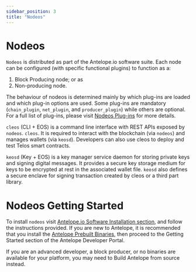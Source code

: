 ```yaml
---
sidebar_position: 3
title: "Nodeos"
---
```


# Nodeos

`Nodeos` is distributed as part of the Antelope.io software suite. Each node can be configured (with specific functional plugins) to function as a:
1. Block Producing node; or as 
2. Non-producing node.

The behaviour of nodeos is determined mainly by which plug-ins are loaded and which plug-in options are used. Some plug-ins are mandatory (`chain_plugin`, `net_plugin`, and `producer_plugin`) while others are optional. For a full list of plug-ins, please visit [Nodeos Plug-ins](https://developers.eos.io/manuals/eos/latest/nodeos/plugins/index) for more details.

`cleos` (CLI + EOS) is a command line interface with REST APIs exposed by `nodeos`. `cleos`. It is required to interact with the blockchain (via `nodeos`) and manages wallets (via `keosd`). Developers can also use cleos to deploy and test Telos smart contracts.

`keosd` (Key + EOS)  is a key manager service daemon for storing private keys and signing digital messages. It provides a secure key storage medium for keys to be encrypted at rest in the associated wallet file. `keosd` also defines a secure enclave for signing transaction created by cleos or a third part library.

# Nodeos Getting Started

To install `nodeos` visit [Antelope.io Software Installation section](https://developers.eos.io/manuals/eos/latest/install/index), and follow the instructions provided. If you are new to Antelope, it is recommended that you install the [Antelope Prebuilt Binaries](https://github.com/AntelopeIO/leap), then proceed to the Getting Started section of the Antelope Developer Portal. 

If you are an advanced developer, a block producer, or no binaries are available for your platform, you may need to Build Antelope from source instead.
